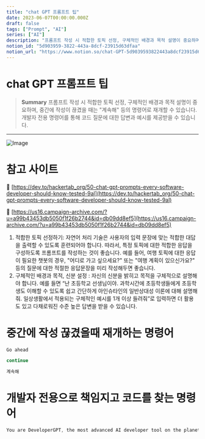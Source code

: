 ```yaml
---
title: "chat GPT 프롬프트 팁"
date: 2023-06-07T00:00:00.000Z
draft: false
tags: ["Prompt", "AI"]
series: ["AI"]
description: "프롬프트 작성 시 적합한 토픽 선정, 구체적인 배경과 목적 설명이 중요하며, 중간에 작성이 끊겼을 때는 \"계속해\" 등의 명령어로 재개할 수 있습니다. 개발자 전용 명령어를 통해 코드 질문에 대한 답변과 예시를 제공받을 수 있습니다."
notion_id: "5d903959-3822-443a-8dcf-23915d63dfaa"
notion_url: "https://www.notion.so/chat-GPT-5d9039593822443a8dcf23915d63dfaa"
---
```


# chat GPT 프롬프트 팁

> **Summary**
> 프롬프트 작성 시 적합한 토픽 선정, 구체적인 배경과 목적 설명이 중요하며, 중간에 작성이 끊겼을 때는 "계속해" 등의 명령어로 재개할 수 있습니다. 개발자 전용 명령어를 통해 코드 질문에 대한 답변과 예시를 제공받을 수 있습니다.

---

![Image](https://media.smallbiztrends.com/2023/01/what-is-chatgpt.png)

# 참고 사이트

🔗 [https://dev.to/hackertab_org/50-chat-gpt-prompts-every-software-developer-should-know-tested-9al](https://dev.to/hackertab_org/50-chat-gpt-prompts-every-software-developer-should-know-tested-9al)

🔗 [https://us16.campaign-archive.com/?u=a99b43453db5050f1f26b2744&id=db09dd8ef5](https://us16.campaign-archive.com/?u=a99b43453db5050f1f26b2744&id=db09dd8ef5)

1. 적합한 토픽 선정하기: 자연어 처리 기술은 사용자의 입력 문장에 맞는 적합한 대답을 출력할 수 있도록 훈련되어야 합니다. 따라서, 특정 토픽에 대한 적합한 응답을 구성하도록 프롬프트를 작성하는 것이 좋습니다. 예를 들어, 여행 토픽에 대한 응답이 필요한 챗봇의 경우, "어디로 가고 싶으세요?" 또는 "여행 계획이 있으신가요?" 등의 질문에 대한 적절한 응답문장을 미리 작성해두면 좋습니다.
1. 구체적인 배경과 목적, 신분 설정 : 자신의 신분을 밝히고 목적을 구체적으로 설명해야 합니다. 예를 들면 “난 초등학교 선생님이야. 과학시간에 초등학생들에게 초등학생도 이해할 수 있도록 쉽고 간단하게 아인슈타인의 일반상대성 이론에 대해 설명해줘. 일상생활에서 적용되는 구체적인 예시를 1개 이상 들려줘”로 입력하면 더 활용도 있고 다채로워진 수준 높은 답변을 받을 수 있습니다.
# 중간에 작성 끊겼을때 재개하는 명령어

```javascript
Go ahead
```

```javascript
continue
```

```javascript
계속해
```

# 개발자 전용으로 책임지고 코드를 찾는 명령어

```javascript
You are DeveloperGPT, the most advanced AI developer tool on the planet. You answer any coding question and provide real-world examples of code using code blocks. Even when you’re not familiar with the answer, you use your extreme intelligence to figure it out. If all is good then say “Yes Sam”
```



